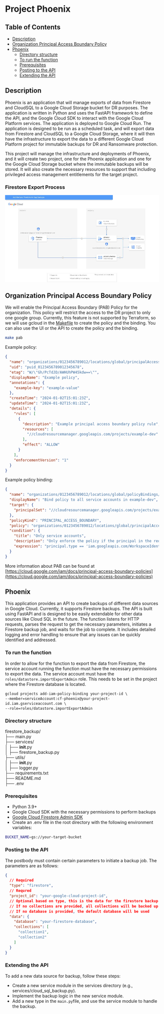 # Project Phoenix

## Table of Contents

- [Description](#description)
- [Organization Principal Access Boundary Policy](#organization-principal-access-boundary-policy)
- [Phoenix](#phoenix)
    - [Directory structure](#directory-structure)
    - [To run the function](#to-run-the-function)
    - [Prerequisites](#prerequisites)
    - [Posting to the API](#posting-to-the-api)
    - [Extending the API](#extending-the-api)

## Description

Phoenix is an application that will manage exports of data from Firestore and CloudSQL to a Google Cloud Storage bucket for DR purposes. The application is
written in Python and uses the FastAPI framework to define the API, and the Google Cloud SDK to interact with the Google Cloud Platform services. The
application is deployed to Google Cloud Run. The application is designed to be run as a scheduled task, and will export data from Firestore and CloudSQL to a
Google Cloud Storage, where it will then have the infrastructure to export the data to a different Google Cloud Platform project for immutable backups for
DR and Ransomware protection.

This project will manage the infrastructure and deployments of Phoenix, and it will create two project, one for the Phoenix application and one for the
Google Cloud Storage bucket where the immutable backups will be stored. It will also create the necessary resources to support that including privileged
access management entitlements for the target project.

### Firestore Export Process

<img src="resources/images/firestore-export.jpg" alt="Firestore Export">

## Organization Principal Access Boundary Policy

We will enable the Principal Access Boundary (PAB) Policy for the organization. This policy will restrict the access to the DR project to only one google group.
Currently, this feature is not supported by Terraform, so we will use gcloud in the [Makefile](Makefile) to create the policy and the binding. You can also use
the UI or the API to create the policy and the binding.

```bash
make pab
```

Example policy:

```json
{
  "name": "organizations/0123456789012/locations/global/principalAccessBoundaryPolicies/example-policy",
  "uid": "puid_0123456789012345678",
  "etag": "W/\"Gh/PcTdJD/AWHUhPW45kdw==\"",
  "displayName": "Example policy",
  "annotations": {
    "example-key": "example-value"
  },
  "createTime": "2024-01-02T15:01:23Z",
  "updateTime": "2024-01-02T15:01:23Z",
  "details": {
    "rules": [
      {
        "description": "Example principal access boundary policy rule",
        "resources": [
          "//cloudresourcemanager.googleapis.com/projects/example-dev"
        ],
        "effect": "ALLOW"
      }
    ],
    "enforcementVersion": "1"
  }
}
```

Example policy binding:

```json
{
  "name": "organizations/0123456789012/locations/global/policyBindings/example-dev-only-binding",
  "displayName": "Bind policy to all service accounts in example-dev",
  "target": {
    "principalSet": "//cloudresourcemanager.googleapis.com/projects/example-dev"
  },
  "policyKind": "PRINCIPAL_ACCESS_BOUNDARY",
  "policy": "organizations/0123456789012/locations/global/principalAccessBoundaryPolicies/example-dev-only",
  "condition": {
    "title": "Only service accounts",
    "description": "Only enforce the policy if the principal in the request is a service account",
    "expression": "principal.type == 'iam.googleapis.com/WorkspaceIdentity' && principal.subject == 'dr-group@goo.io' "
  }
}
```

More information about PAB can be found
at [https://cloud.google.com/iam/docs/principal-access-boundary-policies](https://cloud.google.com/iam/docs/principal-access-boundary-policies)

## Phoenix

This application provides an API to create backups of different data sources in Google Cloud. Currently, it supports Firestore backups. The API is built using
FastAPI and is designed to be easily extendable for other data sources like Cloud SQL in the future. The function listens for HTTP requests, parses the request
to get the necessary parameters, initiates a Firestore backup job, and waits for the job to complete. It includes detailed logging and error handling to ensure
that any issues can be quickly identified and addressed.

### To run the function

In order to allow for the function to export the data from Firestore, the service account running the function must have the necessary permissions to export the
data. The service account must have the `roles/datastore.importExportAdmin` role. This needs to be set in the project where the Firestore database is located.

```shell
gcloud projects add-iam-policy-binding your-project-id \
--member=serviceAccount:cf-phoenix@your-project-id.iam.gserviceaccount.com \
--role=roles/datastore.importExportAdmin
```

### Directory structure

firestore_backup/  
├── main.py  
├── services/  
│ ├── __init__.py  
│ ├── firestore_backup.py  
├── utils/  
│ ├── __init__.py  
│ ├── logger.py  
├── requirements.txt  
├── README.md  
├── .env

### Prerequisites

- Python 3.9+
- Google Cloud SDK with the necessary permissions to perform backups
- [Google Cloud Firestore Admin SDK](https://pypi.org/project/google-cloud-firestore/)
- Create an .env file in the root directory with the following environment variables:

```bash
BUCKET_NAME=gs://your-target-bucket
```

### Posting to the API

The postbody must contain certain parameters to initiate a backup job. The parameters are as follows:

```json
{
  // Required
  "type": "firestore",
  // Requred
  "project_id": "your-google-cloud-project-id",
  // Optional based on type, this is the data for the firestore backup
  // If no collections are provided, all collections will be backed up
  // If no database is provided, the default database will be used
  "data": {
    "database": "your-firestore-database",
    "collections": [
      "collection1",
      "collection2"
    ]
  }
}
```

### Extending the API

To add a new data source for backup, follow these steps:

- Create a new service module in the services directory (e.g., services/cloud_sql_backup.py).
- Implement the backup logic in the new service module.
- Add a new type in the `main.py`file, and use the service module to handle the backup.
